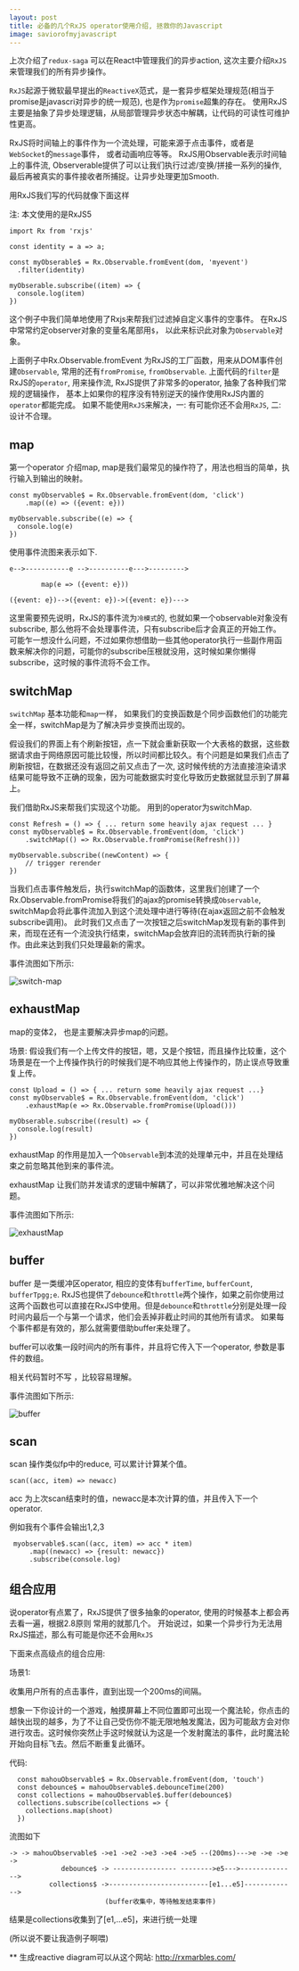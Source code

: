 ```yaml
---
layout: post
title: 必备的几个RxJS operator使用介绍, 拯救你的Javascript
image: saviorofmyjavascript
---
```


上次介绍了`redux-saga` 可以在React中管理我们的异步action, 这次主要介绍`RxJS`来管理我们的所有异步操作。

`RxJS`起源于微软最早提出的`ReactiveX`范式，是一套异步框架处理规范(相当于promise是javascri对异步的统一规范), 也是作为`promise`超集的存在。 使用RxJS主要是抽象了异步处理逻辑，从局部管理异步状态中解耦，让代码的可读性可维护性更高。

RxJS将时间轴上的事件作为一个流处理，可能来源于点击事件，或者是`WebSocket`的`message`事件， 或者动画响应等等。 RxJS用Observable表示时间轴上的事件流, Observerable提供了可以让我们执行过滤/变换/拼接一系列的操作, 最后再被真实的事件接收者所捕捉。让异步处理更加Smooth.

用RxJS我们写的代码就像下面这样

注: 本文使用的是RxJS5

~~~
import Rx from 'rxjs'

const identity = a => a;

const myObserable$ = Rx.Observable.fromEvent(dom, 'myevent')
  .filter(identity)

myObserable.subscribe((item) => {
  console.log(item)
})
~~~

这个例子中我们简单地使用了Rxjs来帮我们过滤掉自定义事件的空事件。 在RxJS中常常约定observer对象的变量名尾部用`$`， 以此来标识此对象为`Observable`对象。

上面例子中Rx.Observable.fromEvent 为RxJS的工厂函数，用来从DOM事件创建`Observable`, 常用的还有`fromPromise`, `fromObservable`. 上面代码的`filter`是RxJS的`operator`, 用来操作流, RxJS提供了非常多的operator, 抽象了各种我们常规的逻辑操作， 基本上如果你的程序没有特别逆天的操作使用RxJS内置的`operator`都能完成。 如果不能使用`RxJS`来解决，一: 有可能你还不会用`RxJS`, 二: 设计不合理。

## map

第一个operator 介绍map, map是我们最常见的操作符了，用法也相当的简单，执行输入到输出的映射。

~~~
const myObservable$ = Rx.Observable.fromEvent(dom, 'click')
    .map((e) => ({event: e}))

myObservable.subscribe((e) => {
  console.log(e)
})
~~~

使用事件流图来表示如下.


~~~
e-->-----------e -->----------e--->--------->

        map(e => ({event: e}))

({event: e})-->({event: e})->({event: e})--->
~~~


这里需要预先说明，RxJS的事件流为`冷模式`的, 也就如果一个observable对象没有subscribe, 那么他将不会处理事件流，只有subscribe后才会真正的开始工作。 可能乍一想没什么问题，不过如果你想借助一些其他operator执行一些副作用函数来解决你的问题，可能你的subscribe压根就没用，这时候如果你懒得subscribe，这时候的事件流将不会工作。

## switchMap

`switchMap` 基本功能和`map`一样， 如果我们的变换函数是个同步函数他们的功能完全一样，switchMap是为了解决异步变换而出现的。

假设我们的界面上有个刷新按钮，点一下就会重新获取一个大表格的数据，这些数据请求由于网络原因可能比较慢，所以时间都比较久。有个问题是如果我们点击了刷新按钮，在数据还没有返回之前又点击了一次, 这时候传统的方法直接渲染请求结果可能导致不正确的现象，因为可能数据实时变化导致历史数据就显示到了屏幕上。

我们借助RxJS来帮我们实现这个功能。 用到的operator为switchMap.

~~~
const Refresh = () => { ... return some heavily ajax request ... }
const myObservable$ = Rx.Observable.fromEvent(dom, 'click')
    .switchMap(() => Rx.Observable.fromPromise(Refresh()))

myObservable.subscribe((newContent) => {
    // trigger rerender
})
~~~

当我们点击事件触发后，执行switchMap的函数体，这里我们创建了一个Rx.Observable.fromPromise将我们的ajax的promise转换成`Observable`, switchMap会将此事件流加入到这个流处理中进行等待(在ajax返回之前不会触发subscribe调用)。 此时我们又点击了一次按钮之后switchMap发现有新的事件到来，而现在还有一个流没执行结束，switchMap会放弃旧的流转而执行新的操作。由此来达到我们只处理最新的需求。

事件流图如下所示:

![switch-map]({{site.baseurl}}/content/images/switchMap.png)

## exhaustMap

map的变体2， 也是主要解决异步map的问题。

场景: 假设我们有一个上传文件的按钮，嗯，又是个按钮，而且操作比较重，这个场景是在一个上传操作执行的时候我们是不响应其他上传操作的，防止误点导致重复上传。

~~~
const Upload = () => { ... return some heavily ajax request ...}
const myObservable$ = Rx.Observable.fromEvent(dom, 'click')
    .exhaustMap(e => Rx.Observable.fromPromise(Upload()))

myObserable.subscribe((result) => {
  console.log(result)
})
~~~

exhaustMap 的作用是加入一个`Observable`到本流的处理单元中，并且在处理结束之前忽略其他到来的事件流。

exhaustMap 让我们防并发请求的逻辑中解耦了，可以非常优雅地解决这个问题。

事件流图如下所示:

![exhaustMap]({{site.baseurl}}/content/images/exhaustMap.png)

## buffer

buffer 是一类缓冲区operator, 相应的变体有`bufferTime`, `bufferCount`, `bufferTpgg;e`.
RxJS也提供了`debounce`和`throttle`两个操作，如果之前你使用过这两个函数也可以直接在RxJS中使用。但是`debounce`和`throttle`分别是处理一段时间内最后一个与第一个请求，他们会丢掉非截止时间的其他所有请求。 如果每个事件都是有效的，那么就需要借助buffer来处理了。

buffer可以收集一段时间内的所有事件，并且将它传入下一个operator, 参数是事件的数组。

相关代码暂时不写 ，比较容易理解。

事件流图如下所示:

![buffer]({{site.baseurl}}/content/images/buffer.png)

## scan

scan 操作类似fp中的reduce, 可以累计计算某个值。

~~~
scan((acc, item) => newacc)
~~~

acc 为上次scan结束时的值，newacc是本次计算的值，并且传入下一个operator.

例如我有个事件会输出1,2,3

~~~
 myobservable$.scan((acc, item) => acc * item)
     .map((newacc) => {result: newacc})
     .subscribe(console.log)
~~~

## 组合应用

说operator有点累了，RxJS提供了很多抽象的operator, 使用的时候基本上都会再去看一遍，根据2.8原则 常用的就那几个。 开始说过，如果一个异步行为无法用RxJS描述，那么有可能是你还不会用`RxJS`

下面来点高级点的组合应用:

场景1:

收集用户所有的点击事件，直到出现一个200ms的间隔。

想象一下你设计的一个游戏，触摸屏幕上不同位置即可出现一个魔法轮，你点击的越快出现的越多，为了不让自己受伤你不能无限地触发魔法，因为可能敌方会对你进行攻击。这时候你突然止手这时候就认为这是一个发射魔法的事件，此时魔法轮开始向目标飞去。然后不断重复此循环。

代码:

~~~
  const mahouObservable$ = Rx.Observable.fromEvent(dom, 'touch')
  const debounce$ = mahouObservable$.debounceTime(200)
  const collections = mahouObservable$.buffer(debounce$)
  collections.subscribe(collections => {
    collections.map(shoot)
  })
~~~

流图如下
~~~
-> -> mahouObservable$ ->e1 ->e2 ->e3 ->e4 ->e5 --(200ms)--->e ->e ->e ->
             debounce$ -> ---------------- -------->e5--->-------------->
          collections$ ->-------------------------[e1...e5]------------->
                        (buffer收集中，等待触发结束事件)
~~~

结果是collections收集到了[e1,...e5]，来进行统一处理


(所以说不要让我造例子啊喂)

** 生成reactive diagram可以从这个网站: http://rxmarbles.com/
